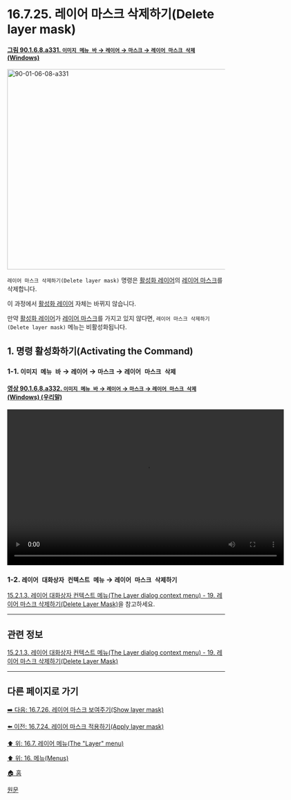 # 16.7.25. 레이어 마스크 삭제하기(Delete layer mask)

<a id="90-01-06-08-a331"></a>

#### [그림 90.1.6.8.a331. `이미지 메뉴 바` → `레이어` → `마스크` → `레이어 마스크 삭제` (Windows)](./90-01-06-08-mask.md#90-01-06-08-a331)
<img width="599" height="463" alt="90-01-06-08-a331" src="https://github.com/user-attachments/assets/0f4001b8-60d6-4401-8475-3bb139e27a0a" />

`레이어 마스크 삭제하기(Delete layer mask)` 명령은 [활성화 레이어](./19-glossaryx-active_layer.md)의 [레이어 마스크](./19-glossaryx-layer_mask.md)를 삭제합니다.

이 과정에서 [활성화 레이어](./19-glossaryx-active_layer.md) 자체는 바뀌지 않습니다.

만약 [활성화 레이어](./19-glossaryx-active_layer.md)가 [레이어 마스크](./19-glossaryx-layer_mask.md)를 가지고 있지 않다면, `레이어 마스크 삭제하기(Delete layer mask)` 메뉴는 비활성화됩니다.

<a id="16-07-25-s1"></a>

## 1. 명령 활성화하기(Activating the Command)

<a id="16-07-25-s1-01"></a>

### 1-1. `이미지 메뉴 바` → `레이어` → `마스크` → `레이어 마스크 삭제`

<a id="90-01-06-08-a332"></a>

#### [영상 90.1.6.8.a332. `이미지 메뉴 바` → `레이어` → `마스크` → `레이어 마스크 삭제` (Windows) (우리말)](./90-01-06-08-mask.md#90-01-06-08-a332)
<video controls="controls" width="640" height="360" src="https://github.com/user-attachments/assets/5506e9e8-d44b-4cd3-a741-a161adf6a762"></video>

<a id="16-07-25-s1-02"></a>

### 1-2. `레이어 대화상자 컨텍스트 메뉴` → `레이어 마스크 삭제하기`
[15.2.1.3. 레이어 대화상자 컨텍스트 메뉴(The Layer dialog context menu) - 19. 레이어 마스크 삭제하기(Delete Layer Mask)](./15-02-01-03-the_layer_dialog_context_menu.md#15-02-01-03-s19)을 참고하세요.

***

## 관련 정보

[15.2.1.3. 레이어 대화상자 컨텍스트 메뉴(The Layer dialog context menu) - 19. 레이어 마스크 삭제하기(Delete Layer Mask)](./15-02-01-03-the_layer_dialog_context_menu.md#15-02-01-03-s19)

***

## 다른 페이지로 가기

[➡️ 다음: 16.7.26. 레이어 마스크 보여주기(Show layer mask)](./16-07-26-show_layer_mask.md)

[⬅️ 이전: 16.7.24. 레이어 마스크 적용하기(Apply layer mask)](./16-07-24-apply_layer_mask.md)

[⬆️ 위: 16.7. 레이어 메뉴(The "Layer" menu)](./16-07-00-the-layer-menu.md)

[⬆️ 위: 16. 메뉴(Menus)](./16-00-menus.md)

[🏠 홈](./00-home.md)

[원문](https://docs.gimp.org/2.10/ko/gimp-layer-mask-delete.html)